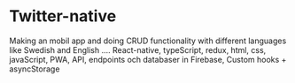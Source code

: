 ﻿# Twitter-native
Making an mobil app and doing CRUD functionality with different languages like Swedish and English ....
React-native, typeScript, redux, html, css, javaScript, PWA, API, endpoints och databaser in Firebase, Custom hooks + asyncStorage
